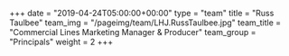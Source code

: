 +++
date = "2019-04-24T05:00:00+00:00"
type = "team"
title = "Russ Taulbee"
team_img = "/pageimg/team/LHJ.RussTaulbee.jpg"
team_title = "Commercial Lines Marketing Manager & Producer"
team_group = "Principals"
weight = 2
+++
